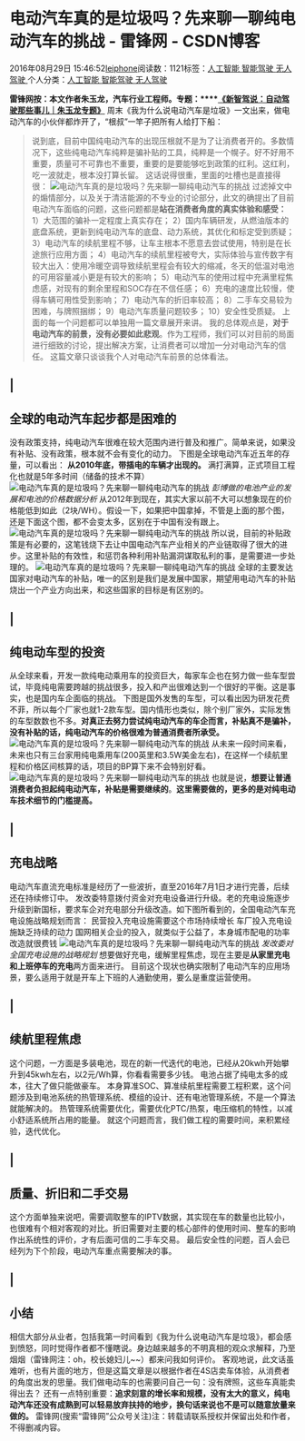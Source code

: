 
# 电动汽车真的是垃圾吗？先来聊一聊纯电动汽车的挑战 - 雷锋网 - CSDN博客


2016年08月29日 15:46:52[leiphone](https://me.csdn.net/leiphone)阅读数：1121标签：[人工智能																](https://so.csdn.net/so/search/s.do?q=人工智能&t=blog)[智能驾驶																](https://so.csdn.net/so/search/s.do?q=智能驾驶&t=blog)[无人驾驶																](https://so.csdn.net/so/search/s.do?q=无人驾驶&t=blog)[
							](https://so.csdn.net/so/search/s.do?q=智能驾驶&t=blog)[
																					](https://so.csdn.net/so/search/s.do?q=人工智能&t=blog)个人分类：[人工智能																](https://blog.csdn.net/leiphone/article/category/6384946)[智能驾驶																](https://blog.csdn.net/leiphone/article/category/6390473)[无人驾驶																](https://blog.csdn.net/leiphone/article/category/6390474)[
							](https://blog.csdn.net/leiphone/article/category/6390473)
[
																								](https://blog.csdn.net/leiphone/article/category/6384946)

[
		](https://so.csdn.net/so/search/s.do?q=人工智能&t=blog)
**雷锋网按：本文作者朱玉龙，汽车行业工程师。专题：****[《新智驾说：自动驾驶那些事儿｜朱玉龙专题》](http://www.leiphone.com/special/218/201607/578749ffd6daa.html)**
周末《我为什么说电动汽车是垃圾》一文出来，做电动汽车的小伙伴都炸开了，“根叔”一竿子把所有人给打下船：
> 说到底，目前中国纯电动汽车的出现压根就不是为了让消费者开的。多数情况下，这些纯电动汽车纯粹是骗补贴的工具，纯粹是一个幌子。好不好用不重要，质量可不可靠也不重要，重要的是要能够吃到政策的红利。这红利，吃一波就走，根本没打算长留。
这话说得很重，里面的吐槽也是直接得很：
![电动汽车真的是垃圾吗？先来聊一聊纯电动汽车的挑战](http://static.leiphone.com/uploads/new/article/740_740/201608/57c3cda65f6a0.jpg?imageMogr2/format/jpg/quality/80)
过滤掉文中的煽情部分，以及关于清洁能源的不专业的讨论部分，此文的确提出了目前电动汽车面临的问题，这些问题都是**站在消费者角度的真实体验和感受：**
1）大范围的骗补一定程度上真实存在；
2）国内车辆研发，从燃油版本的底盘系统，更新到纯电动汽车的底盘、动力系统，其优化和标定受到质疑；
3）电动汽车的续航里程不够，让车主根本不愿意去尝试使用，特别是在长途旅行应用方面；
4）电动汽车的续航里程被夸大，实际体验与宣传数字有较大出入：使用冷暖空调导致续航里程会有较大的缩减，冬天的低温对电池的可用容量减小更是有较大的影响；
5）电动汽车的使用过程中充满里程焦虑感，对现有的剩余里程和SOC存在不信任感；
6）充电的速度比较慢，使得车辆可用性受到影响；
7）电动汽车的折旧率较高；
8）二手车交易较为困难，与牌照捆绑；
9）电动汽车质量问题较多；
10）安全性受质疑。
上面的每一个问题都可以单独用一篇文章展开来讲。
我的总体观点是，**对于电动汽车的前景，没有必要如此悲观**。作为工程师，我们可以对目前的局面进行细致的讨论，提出解决方案，让消费者可以增加一分对电动汽车的信任。
这篇文章只谈谈我个人对电动汽车前景的总体看法。
## |
## 全球的电动汽车起步都是困难的
没有政策支持，纯电动汽车很难在较大范围内进行普及和推广。简单来说，如果没有补贴、没有政策，根本就不会有变化的动力。
下图是全球电动汽车近五年的存量，可以看出：
**从2010年底，带插电的车辆才出现的。**
满打满算，正式项目工程化也就是5年多时间（储备的技术不算）
![电动汽车真的是垃圾吗？先来聊一聊纯电动汽车的挑战](http://static.leiphone.com/uploads/new/article/740_740/201608/57c3cda778518.jpg?imageMogr2/format/jpg/quality/80)
*彭博做的电池产业的发展和电池的价格数据分析*
从2012年到现在，其实大家以前不大可以想象现在的价格能低到如此（2块/WH）。假设一下，如果把中国拿掉，不管是上面的那个图，还是下面这个图，都不会变太多，区别在于中国有没有跟上。
![电动汽车真的是垃圾吗？先来聊一聊纯电动汽车的挑战](http://static.leiphone.com/uploads/new/article/740_740/201608/57c3cda87dcd6.jpg?imageMogr2/format/jpg/quality/80)
所以说，目前的补贴政策是有必要的，这笔钱烧下去让中国电动汽车产业相关的产业链取得了很大的进步。这里补贴的有效性，和惩罚各种利用补贴漏洞谋取私利的事，是需要进一步处理的。
![电动汽车真的是垃圾吗？先来聊一聊纯电动汽车的挑战](http://static.leiphone.com/uploads/new/article/740_740/201608/57c3cda972083.jpg?imageMogr2/format/jpg/quality/80)
全球的主要发达国家对电动汽车的补贴，唯一的区别是我们是发展中国家，期望用电动汽车的补贴烧出一个产业方向出来，和这些国家的目标是有区别的。
## |
## 纯电动车型的投资
从全球来看，开发一款纯电动乘用车的投资巨大，每家车企也在努力做一些车型尝试，毕竟纯电需要跨越的挑战很多，投入和产出很难达到一个很好的平衡。这是事实，也是国内车企面临的挑战。
下图是国外发售的车型，可以看出因为研发花费不菲，所以每个厂家也就1-2款车型。国内情形也类似，除个别厂家外，实际发售的车型数数也不多。**对真正去努力尝试纯电动汽车的车企而言，补贴真不是骗补，没有补贴的话，纯电动汽车的价格很难为普通消费者所承受。**
![电动汽车真的是垃圾吗？先来聊一聊纯电动汽车的挑战](http://static.leiphone.com/uploads/new/article/740_740/201608/57c3cdaa8b9de.jpg?imageMogr2/format/jpg/quality/80)
从未来一段时间来看，未来也只有三台家用纯电乘用车(200英里和3.5W美金左右)，在这样一个续航里程和价格区间核算的话，项目的BP算下来不会特别好看。
![电动汽车真的是垃圾吗？先来聊一聊纯电动汽车的挑战](http://static.leiphone.com/uploads/new/article/740_740/201608/57c3cdab88774.jpg?imageMogr2/format/jpg/quality/80)
也就是说，**想要让普通消费者负担起纯电动汽车，补贴是需要继续的**。**这里需要做的，更多的是对纯电动车技术细节的门槛提高。**
## |
## 充电战略
电动汽车直流充电标准是经历了一些波折，直至2016年7月1日才进行完善，后续还在持续修订中。
发改委特意拨付资金对充电设备进行升级。老的充电设施逐步升级到新国标，要求车企对充电部分升级改造。如下图所看到的，全国电动汽车充电设施战略规划而言：
民营投入充电设施需要这个市场持续增长
车厂投入充电设施缺乏持续的动力
国网相关企业的投入，就类似于公益了，本身城市配电的功率改造就很费钱
![电动汽车真的是垃圾吗？先来聊一聊纯电动汽车的挑战](http://static.leiphone.com/uploads/new/article/740_740/201608/57c3cdac803b8.jpg?imageMogr2/format/jpg/quality/80)
*发改委对全国充电设施的战略规划*
想要做好充电，缓解里程焦虑，现在主要是**从家里充电和上班停车的充电**两方面来进行。
目前这个现状也确实限制了电动汽车的应用场景，要么适用于就是开车上下班的人通勤使用，要么是重度运营使用。
## |
## 续航里程焦虑
这个问题，一方面是多装电池，现在的新一代迭代的电池，已经从20kwh开始攀升到45kwh左右，以2元/Wh算，你看看需要多少钱。
电池占据了纯电太多的成本，往大了做只能做豪车。
本身算准SOC、算准续航里程需要工程积累，这个问题涉及到电池系统的热管理系统、模组的设计、还有电池管理系统，不是一个算法就能解决的。
热管理系统需要优化，需要优化PTC/热泵，电压缩机的特性，以减小舒适系统所占用的能量。
就这个问题而言，我们做工程的需要时间，来积累经验，迭代优化。
## |
## 质量、折旧和二手交易
这个方面单独来说吧，需要调取整车的IPTV数据，其实现在车的数量也比较小，也很难有个相对客观的对比。折旧需要对主要的核心部件的使用时间、整车的影响作出系统性的评价，才有后面可信的二手车交易。
最后安全性的问题，百人会已经列为下个阶段，电动汽车重点需要解决的事。
## |
## 小结
相信大部分从业者，包括我第一时间看到《我为什么说电动汽车是垃圾》，都会感到愤怒，同时觉得作者都不懂瞎说。身边越来越多的不明真相的观众求解释，乃至烟烟（雷锋网注：oh，校长媳妇儿~~）都来问我如何评价。
客观地说，此文话虽难听，也有片面的地方，但是这篇文章是以根据作者在4S店卖车体验，从消费者的角度出发的思量。我们做电动车的也需要问自己一句：没有牌照，这些车真能卖得出去？
还有一点特别重要：**追求刻意的增长率和规模，没有太大的意义，纯电动汽车还没有成熟到可以轻易放弃扶持的地步，换句话来说也不是可以随意放量来做的。**
雷锋网(搜索“雷锋网”公众号关注)注：转载请联系授权并保留出处和作者，不得删减内容。

